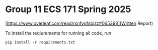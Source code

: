 # Group 11 ECS 171 Spring 2025

[https://www.overleaf.com/read/rsnfvpfsbjzz#065398](Written Report)

To install the reqiurements for running all code, run
```
pip install -r requirements.txt
```
